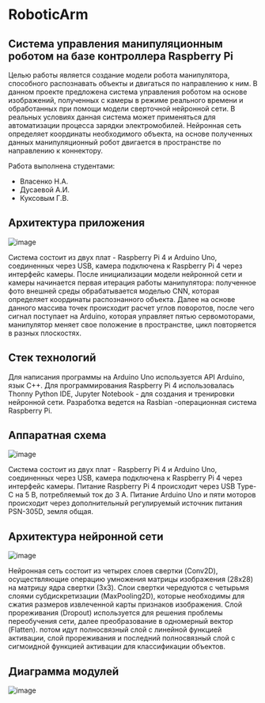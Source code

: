 # RoboticArm
## Система управления манипуляционным роботом на базе контроллера Raspberry Pi
Целью работы является создание модели робота манипулятора, способного распознавать объекты и двигаться по направлению к ним.
В данном проекте предложена система управления роботом на основе изображений, полученных с камеры в режиме реального времени и обработанных при помощи модели сверточной нейронной сети. В реальных условиях данная система может применяться для автоматизации процесса зарядки электромобилей. 
Нейронная сеть определяет координаты необходимого объекта, на основе полученных данных манипуляционный робот двигается в пространстве по направлению к коннектору.

Работа выполнена студентами:
- Власенко Н.А.
- Дусаевой А.И.
- Куксовым Г.В.

## Архитектура приложения

![image](https://user-images.githubusercontent.com/55783463/163627016-488b2862-f0af-4753-862b-b9514c498f4b.png)

Система состоит из двух плат - Raspberry Pi 4 и Arduino Uno, соединенных через USB, камера подключена к Raspberry Pi 4 через интерфейс камеры. 
После инициализации модели нейронной сети и камеры начинается первая итерация работы манипулятора: полученное фото внешней среды обрабатывается моделью CNN, которая определяет координаты распознанного объекта. Далее на основе данного массива точек происходит расчет углов поворотов, после чего сигнал поступает на Arduino, которая управляет пятью сервомоторами, манипулятор меняет свое положение в пространстве, цикл повторяется в разных плоскостях. 

## Стек технологий

Для написания программы на Arduino Uno используется API Arduino, язык C++. Для программирования Raspberry Pi 4 использовалась Thonny Python IDE, Jupyter Notebook - для создания и тренировки нейронной сети. Разработка ведется на Rasbian -операционная система Raspberry Pi.

## Аппаратная схема

![image](https://user-images.githubusercontent.com/55783463/163626914-8a7f13a8-e43b-4dfd-89e8-f8f04a724896.png)

Система состоит из двух плат - Raspberry Pi 4 и Arduino Uno, соединенных через USB, камера подключена к Raspberry Pi 4 через интерфейс камеры. 
Питание Raspberry Pi 4 происходит через USB Type-C на 5 В, потребляемый ток до 3 А.
Питание Arduino Uno и пяти моторов происходит через дополнительный регулируемый источник питания PSN-305D, земля общая.

## Архитектура нейронной сети

![image](https://user-images.githubusercontent.com/55783463/163626941-29deab33-2c67-497d-a452-fb1b616762d4.png)

Нейронная сеть состоит из четырех слоев свертки (Conv2D), осуществляющие операцию умножения матрицы изображения (28x28) на матрицу ядра свертки (3x3).  Слои свертки чередуются с четырьмя слоями субдискретизации (MaxPooling2D), которые необходимы для сжатия размеров извлеченной карты признаков изображения. Слой прореживания (Dropout) используется для решения проблемы переобучения сети, далее преобразование в одномерный вектор (Flatten). потом идут полносвязный слой с линейной функцией активации, слой прореживания и последний полносвязный слой с сигмоидной функцией активации для классификации объектов.

## Диаграмма модулей

![image](https://user-images.githubusercontent.com/55783463/163626984-fca74968-3722-48eb-8f4d-04f008a0b38e.png)



